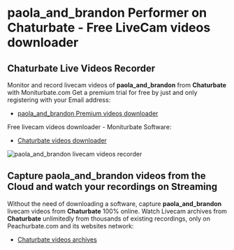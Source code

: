 # paola_and_brandon Performer on Chaturbate - Free LiveCam videos downloader

## Chaturbate Live Videos Recorder

Monitor and record livecam videos of **paola_and_brandon** from **Chaturbate** with Moniturbate.com
Get a premium trial for free by just and only registering with your Email address:
* [paola_and_brandon Premium videos downloader](https://moniturbate.com/request-demo-licence-key.html)

Free livecam videos downloader - Moniturbate Software:
* [Chaturbate videos downloader](https://moniturbate.com/moniturbate-download-software.html)

![paola_and_brandon livecam videos recorder](https://peachurnet.com/templates/moniturbate-software.png)


## Capture paola_and_brandon videos from the Cloud and watch your recordings on Streaming

Without the need of downloading a software, capture **paola_and_brandon** livecam videos from **Chaturbate** 100% online.
Watch Livecam archives from **Chaturbate** unlimitedly from thousands of existing recordings, only on Peachurbate.com and its websites network:
* [Chaturbate videos archives](https://peachurnet.com/)